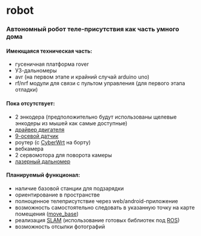 # robot
### Автономный робот теле-присутствия как часть умного дома

#### Имеющаяся техническая часть:
* гусеничная платформа rover
* УЗ-дальномеры
* avr (на первом этапе и крайний случай arduino uno)
* rf/nrf модули для связи с пультом управления (для первого этапа отладки)

#### Пока отсутствует:
* 2 энкодера (предположительно будут использованы щелевые энкодеры из мышей как самые доступные)
* [драйвер двигателя](http://www.aliexpress.com/item/Free-shipping-1pcs-lot-Special-promotions-2pcs-lot-L298N-motor-driver-board-module-stepper-motor-smart/1872427142.html)
* [9-осевой датчик](http://www.aliexpress.com/item/MPU-9250-GY-9250-9-axis-sensor-module-I2C-SPI-Communications-Thriaxis-gyroscope-triaxial-accelerometer-triaxial/1885410798.html)
* роутер (с [CyberWrt](http://cyber-place.ru/showthread.php?t=720) на борту)
* вебкамера
* 2 сервомотора для поворота камеры
* [лазерный дальномер](http://roboforum.ru/forum10/topic12095.html)

#### Планируемый функционал:
* наличие базовой станции для подзарядки
* ориентирование в пространстве
* полноценное телеприсутствие через web/android-приложение
* возможность самостоятельно следовать в указанную точку на карте помещения ([move_base](http://wiki.ros.org/move_base))
* реализация [SLAM](http://www.robocraft.ru/blog/technology/724.html) (использование готовых библиотек под [ROS](http://robocraft.ru/blog/robosoft/742.html))
* возможность отсылки фотографий
